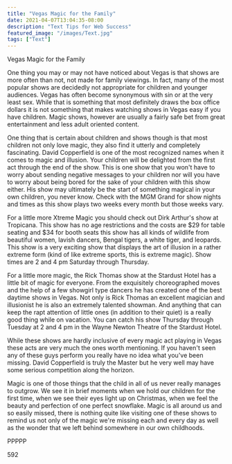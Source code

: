 ```yaml
---
title: "Vegas Magic for the Family"
date: 2021-04-07T13:04:35-08:00
description: "Text Tips for Web Success"
featured_image: "/images/Text.jpg"
tags: ["Text"]
---
```


Vegas Magic for the Family

One thing you may or may not have noticed about Vegas is that shows are more often than not, not made for family viewings. In fact, many of the most popular shows are decidedly not appropriate for children and younger audiences. Vegas has often become synonymous with sin or at the very least sex. While that is something that most definitely draws the box office dollars it is not something that makes watching shows in Vegas easy if you have children. Magic shows, however are usually a fairly safe bet from great entertainment and less adult oriented content.

One thing that is certain about children and shows though is that most children not only love magic, they also find it utterly and completely fascinating. David Copperfield is one of the most recognized names when it comes to magic and illusion. Your children will be delighted from the first act through the end of the show. This is one show that you won't have to worry about sending negative messages to your children nor will you have to worry about being bored for the sake of your children with this show either. His show may ultimately be the start of something magical in your own children, you never know. Check with the MGM Grand for show nights and times as this show plays two weeks every month but those weeks vary.

For a little more Xtreme Magic you should check out Dirk Arthur's show at Tropicana.  This show has no age restrictions and the costs are $29 for table seating and $34 for booth seats this show has all kinds of wildlife from beautiful women, lavish dancers, Bengal tigers, a white tiger, and leopards. This show is a very exciting show that displays the art of illusion in a rather extreme form (kind of like extreme sports, this is extreme magic). Show times are 2 and 4 pm Saturday through Thursday. 

For a little more magic, the Rick Thomas show at the Stardust Hotel has a little bit of magic for everyone. From the exquisitely choreographed moves and the help of a few showgirl type dancers he has created one of the best daytime shows in Vegas. Not only is Rick Thomas an excellent magician and illusionist he is also an extremely talented showman. And anything that can keep the rapt attention of little ones (in addition to their quiet) is a really good thing while on vacation. You can catch his show Thursday through Tuesday at 2 and 4 pm in the Wayne Newton Theatre of the Stardust Hotel.



While these shows are hardly inclusive of every magic act playing in Vegas these acts are very much the ones worth mentioning. If you haven't seen any of these guys perform you really have no idea what you've been missing. David Copperfield is truly the Master but he very well may have some serious competition along the horizon. 

Magic is one of those things that the child in all of us never really manages to outgrow. We see it in brief moments when we hold our children for the first time, when we see their eyes light up on Christmas, when we feel the beauty and perfection of one perfect snowflake. Magic is all around us and so easily missed, there is nothing quite like visiting one of these shows to remind us not only of the magic we're missing each and every day as well as the wonder that we left behind somewhere in our own childhoods.

PPPPP

592

